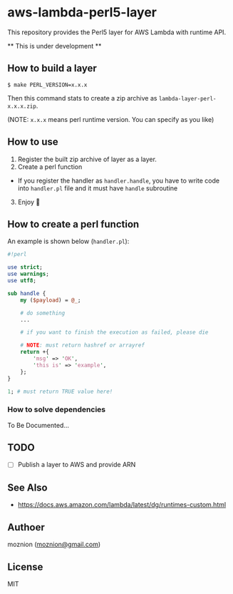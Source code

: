 aws-lambda-perl5-layer
==

This repository provides the Perl5 layer for AWS Lambda with runtime API.

** This is under development **

How to build a layer
--

```
$ make PERL_VERSION=x.x.x
```

Then this command stats to create a zip archive as `lambda-layer-perl-x.x.x.zip`.

(NOTE: `x.x.x` means perl runtime version. You can specify as you like)

How to use
--

1. Register the built zip archive of layer as a layer.
2. Create a perl function
  - If you register the handler as `handler.handle`, you have to write code into `handler.pl` file and it must have `handle` subroutine
3. Enjoy :tada:

How to create a perl function
--

An example is shown below (`handler.pl`):

```perl
#!perl

use strict;
use warnings;
use utf8;

sub handle {
    my ($payload) = @_;

    # do something
    ...

    # if you want to finish the execution as failed, please die

    # NOTE: must return hashref or arrayref
    return +{
        'msg' => 'OK',
        'this is' => 'example',
    };
}

1; # must return TRUE value here!
```

### How to solve dependencies

To Be Documented...

TODO
--

- [ ] Publish a layer to AWS and provide ARN

See Also
--

- https://docs.aws.amazon.com/lambda/latest/dg/runtimes-custom.html

Authoer
--

moznion (<moznion@gmail.com>)

License
--

MIT

